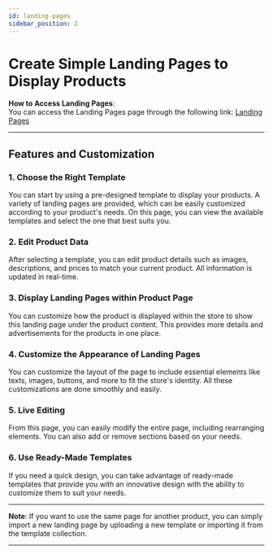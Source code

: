 ```yaml
---
id: landing-pages
sidebar_position: 2
---
```


# Create Simple Landing Pages to Display Products

**How to Access Landing Pages**:  
You can access the Landing Pages page through the following link: [Landing Pages](https://app.easy-orders.net/#/products/create/2)

---

## Features and Customization

### 1. **Choose the Right Template**  

You can start by using a pre-designed template to display your products. A variety of landing pages are provided, which can be easily customized according to your product's needs. On this page, you can view the available templates and select the one that best suits you.

### 2. **Edit Product Data**  

After selecting a template, you can edit product details such as images, descriptions, and prices to match your current product. All information is updated in real-time.

### 3. **Display Landing Pages within Product Page**  

You can customize how the product is displayed within the store to show this landing page under the product content. This provides more details and advertisements for the products in one place.

### 4. **Customize the Appearance of Landing Pages**  

You can customize the layout of the page to include essential elements like texts, images, buttons, and more to fit the store's identity. All these customizations are done smoothly and easily.

### 5. **Live Editing**  

From this page, you can easily modify the entire page, including rearranging elements. You can also add or remove sections based on your needs.

### 6. **Use Ready-Made Templates**  

If you need a quick design, you can take advantage of ready-made templates that provide you with an innovative design with the ability to customize them to suit your needs.

---

**Note**: If you want to use the same page for another product, you can simply import a new landing page by uploading a new template or importing it from the template collection.

---
